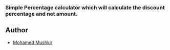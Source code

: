 ### Simple Percentage calculator which will calculate the discount percentage and net amount.

## Author

- [Mohamed Mushkir](https://www.instagram.com/mushkir_9611/)
